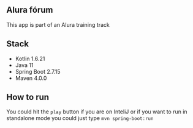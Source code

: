 ## Alura fórum

This app is part of an Alura training track

## Stack
 - Kotlin 1.6.21
 - Java 11
 - Spring Boot 2.7.15
 - Maven 4.0.0

## How to run

You could hit the `play` button if you are on InteliJ or if you want
to run in standalone mode you could just type `mvn spring-boot:run`